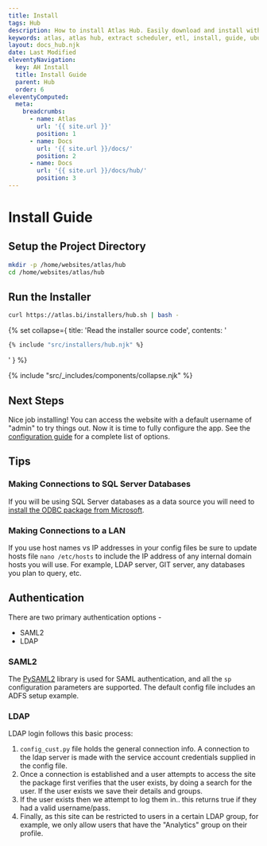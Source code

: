 ```yaml
---
title: Install
tags: Hub
description: How to install Atlas Hub. Easily download and install with our ppa through apt!
keywords: atlas, atlas hub, extract scheduler, etl, install, guide, ubuntu server
layout: docs_hub.njk
date: Last Modified
eleventyNavigation:
  key: AH Install
  title: Install Guide
  parent: Hub
  order: 6
eleventyComputed:
  meta:
    breadcrumbs:
      - name: Atlas
        url: '{{ site.url }}'
        position: 1
      - name: Docs
        url: '{{ site.url }}/docs/'
        position: 2
      - name: Docs
        url: '{{ site.url }}/docs/hub/'
        position: 3
---
```


# Install Guide

## Setup the Project Directory

```bash
mkdir -p /home/websites/atlas/hub
cd /home/websites/atlas/hub
```

## Run the Installer

```bash
curl https://atlas.bi/installers/hub.sh | bash -
```

{% set collapse={
title: 'Read the installer source code',
contents: '

```bash
{% include "src/installers/hub.njk" %}
```

'
} %}

{% include "src/\_includes/components/collapse.njk" %}

## Next Steps

Nice job installing! You can access the website with a default username of "admin" to try things out. Now it is time to fully configure the app. See the [configuration guide](/docs/hub/install/configuration/) for a complete list of options.

## Tips

### Making Connections to SQL Server Databases

If you will be using SQL Server databases as a data source you will need to [install the ODBC package from Microsoft](https://docs.microsoft.com/en-us/sql/connect/odbc/linux-mac/installing-the-microsoft-odbc-driver-for-sql-server?view=sql-server-ver15).

### Making Connections to a LAN

If you use host names vs IP addresses in your config files be sure to update hosts file `nano /etc/hosts` to include the IP address of any internal domain hosts you will use. For example, LDAP server, GIT server, any databases you plan to query, etc.

## Authentication

There are two primary authentication options -

- SAML2
- LDAP

### SAML2

The [PySAML2](https://pysaml2.readthedocs.io) library is used for SAML authentication, and all the `sp` configuration parameters are supported. The default config file includes an ADFS setup example.

### LDAP

LDAP login follows this basic process:

1. `config_cust.py` file holds the general connection info. A connection to the ldap server is made with the service account credentials supplied in the config file.
2. Once a connection is established and a user attempts to access the site the package first verifies that the user exists, by doing a search for the user. If the user exists we save their details and groups.
3. If the user exists then we attempt to log them in.. this returns true if they had a valid username/pass.
4. Finally, as this site can be restricted to users in a certain LDAP group, for example, we only allow users that have the "Analytics" group on their profile.
